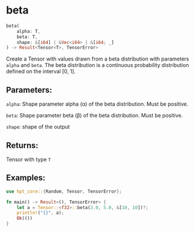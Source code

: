 # beta
```rust
beta(
    alpha: T,
    beta: T,
    shape: &[i64] | &Vec<i64> | &[i64; _]
) -> Result<Tensor<T>, TensorError>
```
Create a Tensor with values drawn from a beta distribution with parameters `alpha` and `beta`. The beta distribution is a continuous probability distribution defined on the interval [0, 1].
## Parameters:
`alpha`: Shape parameter alpha (α) of the beta distribution. Must be positive.

`beta`: Shape parameter beta (β) of the beta distribution. Must be positive.

`shape`: shape of the output
## Returns:
Tensor with type `T`
## Examples:
```rust
use hpt_core::{Random, Tensor, TensorError};

fn main() -> Result<(), TensorError> {
    let a = Tensor::<f32>::beta(2.0, 5.0, &[10, 10])?;
    println!("{}", a);
    Ok(())
}
```
